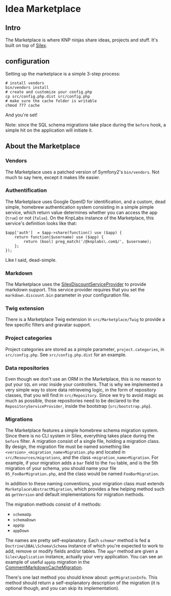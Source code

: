 # Idea Marketplace

## Intro

The Marketplace is where KNP ninjas share ideas, projects and stuff. It's built on top of [Silex](http://silex.sensiolabs.org/).

## configuration

Setting up the marketplace is a simple 3-step process:

```
# install vendors
bin/vendors install
# create and customize your config.php
cp src/config.php.dist src/config.php
# make sure the cache folder is writable
chmod 777 cache
```

And you're set!

Note: since the SQL schema migrations take place during the `before` hook, a simple hit on the application will initiate it.

## About the Marketplace

### Vendors

The Marketplace uses a patched version of Symfony2's `bin/vendors`. Not much to say here, except it makes life easier.

### Authentification

The Marketplace uses Google OpenID for identification, and a custom, dead simple, homebrew authentication system consisting in a simple pimple service, which return value determines whether you can access the app (`true`) or not (`false`). On the KnpLabs instance of the Marketplace, this service's definition looks like that:

    $app['auth']  = $app->share(function() use ($app) {
        return function($username) use ($app) {
            return (bool) preg_match('/@knplabs\.com$/', $username);
        };
    });

Like I said, dead-simple.

### Markdown

The Marketplace uses the [SilexDiscountServiceProvider](https://github.com/geoffrey/SilexDiscountServiceProvider) to provide markdown support. This service provider requires that you set the `markdown.discount.bin` parameter in your configuration file.

### Twig extension

There is a Marketplace Twig extension in `src/Marketplace/Twig` to provide a few specific filters and gravatar support.

### Project categories

Project categories are stored as a pimple parameter, `project.categories`, in `src/config.php`. See `src/config.php.dist` for an example.

### Data repositories

Even though we don't use an ORM in the Marketplace, this is no reason to put your `SQL` *en vrac* inside your controllers. That is why we implemented a very simple way to store data retrieveing logic, in the form of repository classes, that you will find in `src/Repository`. Since we try to avoid magic as much as possible, those repositories need to be declared to the `RepositoryServiceProvider`, inside the bootstrap (`src/bootstrap.php`).

### Migrations

The Marketplace features a simple homebrew schema migration system. Since there is no CLI system in Silex, everything takes place during the `before` filter. A migration consist of a single file, holding a migration class. By design, the migration file must be named something like `<version>_<migration_name>Migration.php` and located in `src/Resources/migrations`, and the class `<migration_name>Migration`. For example, if your migration adds a `bar` field to the `foo` table, and is the 5th migration of your schema, you should name your file `05_FooBarMigration.php`, and the class would be named `FooBarMigration`.

In addition to these naming conventions, your migration class must extends `Marketplace\AbstractMigration`, which provides a few helping method such as `getVersion` and default implementations for migration methods.

The migration methods consist of 4 methods:

* `schemaUp`
* `schemaDown`
* `appUp`
* `appDown`

The names are pretty self-explanatory. Each `schema*` method is fed a `Doctrine\DBAL\Schema\Schema` instance of which you're expected to work to add, remove or modify fields and/or tables. The `app*` method are given a `Silex\Application` instance, actually your very application. You can see an example of useful `appUp` migration in the [CommentMarkdownCacheMigration](https://github.com/knplabs/marketplace/blob/master/src/Resources/migrations/04_CommentMarkdownCacheMigration.php).

There's one last method you should know about: `getMigrationInfo`. This method should return a self-explanatory description of the migration (it is optional though, and you can skip its implementation).
